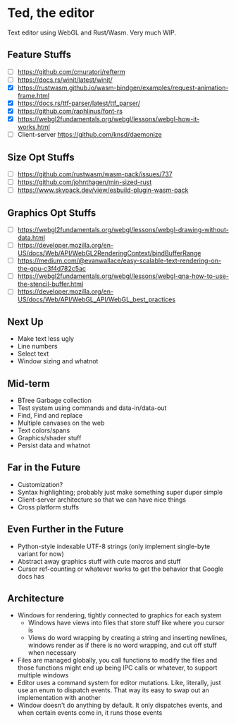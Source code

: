 # Ted, the editor
Text editor using WebGL and Rust/Wasm. Very much WIP.

## Feature Stuffs
- [ ] https://github.com/cmuratori/refterm
- [ ] https://docs.rs/winit/latest/winit/
- [x] https://rustwasm.github.io/wasm-bindgen/examples/request-animation-frame.html
- [x] https://docs.rs/ttf-parser/latest/ttf_parser/
- [x] https://github.com/raphlinus/font-rs
- [x] https://webgl2fundamentals.org/webgl/lessons/webgl-how-it-works.html
- [ ] Client-server https://github.com/knsd/daemonize

## Size Opt Stuffs
- [ ] https://github.com/rustwasm/wasm-pack/issues/737
- [ ] https://github.com/johnthagen/min-sized-rust
- [ ] https://www.skypack.dev/view/esbuild-plugin-wasm-pack

## Graphics Opt Stuffs
- [ ] https://webgl2fundamentals.org/webgl/lessons/webgl-drawing-without-data.html
- [ ] https://developer.mozilla.org/en-US/docs/Web/API/WebGL2RenderingContext/bindBufferRange
- [ ] https://medium.com/@evanwallace/easy-scalable-text-rendering-on-the-gpu-c3f4d782c5ac
- [ ] https://webgl2fundamentals.org/webgl/lessons/webgl-qna-how-to-use-the-stencil-buffer.html
- [ ] https://developer.mozilla.org/en-US/docs/Web/API/WebGL_API/WebGL_best_practices

## Next Up
- Make text less ugly
- Line numbers
- Select text
- Window sizing and whatnot

## Mid-term
- BTree Garbage collection
- Test system using commands and data-in/data-out
- Find, Find and replace
- Multiple canvases on the web
- Text colors/spans
- Graphics/shader stuff
- Persist data and whatnot

## Far in the Future
- Customization?
- Syntax highlighting; probably just make something super duper simple
- Client-server architecture so that we can have nice things
- Cross platform stuffs

## Even Further in the Future
- Python-style indexable UTF-8 strings (only implement single-byte variant for now)
- Abstract away graphics stuff with cute macros and stuff
- Cursor ref-counting or whatever works to get the behavior that Google docs has


## Architecture
- Windows for rendering, tightly connected to graphics for each system
  - Windows have views into files that store stuff like where you cursor is
  - Views do word wrapping by creating a string and inserting newlines, windows
    render as if there is no word wrapping, and cut off stuff when necessary
- Files are managed globally, you call functions to modify the files and those
  functions might end up being IPC calls or whatever, to support multiple windows
- Editor uses a command system for editor mutations. Like, literally, just use
  an enum to dispatch events. That way its easy to swap out an implementation
  with another
- Window doesn't do anything by default. It only dispatches events, and when certain
  events come in, it runs those events
